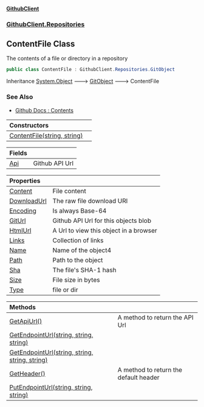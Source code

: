 #### [GithubClient](index 'index')
### [GithubClient.Repositories](GithubClient.Repositories 'GithubClient.Repositories')

## ContentFile Class

The contents of a file or directory in a repository

```csharp
public class ContentFile : GithubClient.Repositories.GitObject
```

Inheritance [System.Object](https://docs.microsoft.com/en-us/dotnet/api/System.Object 'System.Object') &#129106; [GitObject](GithubClient.Repositories.GitObject 'GithubClient.Repositories.GitObject') &#129106; ContentFile

### See Also
- [Github Docs : Contents](https://docs.github.com/en/rest/repos/contents 'https://docs.github.com/en/rest/repos/contents')

| Constructors | |
| :--- | :--- |
| [ContentFile(string, string)](GithubClient.Repositories.ContentFile.ContentFile(string,string) 'GithubClient.Repositories.ContentFile.ContentFile(string, string)') | |

| Fields | |
| :--- | :--- |
| [Api](GithubClient.Repositories.ContentFile.Api 'GithubClient.Repositories.ContentFile.Api') | Github API Url |

| Properties | |
| :--- | :--- |
| [Content](GithubClient.Repositories.ContentFile.Content 'GithubClient.Repositories.ContentFile.Content') | File content |
| [DownloadUrl](GithubClient.Repositories.ContentFile.DownloadUrl 'GithubClient.Repositories.ContentFile.DownloadUrl') | The raw file download URl |
| [Encoding](GithubClient.Repositories.ContentFile.Encoding 'GithubClient.Repositories.ContentFile.Encoding') | Is always Base-64 |
| [GitUrl](GithubClient.Repositories.ContentFile.GitUrl 'GithubClient.Repositories.ContentFile.GitUrl') | Github API Url for this objects blob |
| [HtmlUrl](GithubClient.Repositories.ContentFile.HtmlUrl 'GithubClient.Repositories.ContentFile.HtmlUrl') | A Url to view this object in a browser |
| [Links](GithubClient.Repositories.ContentFile.Links 'GithubClient.Repositories.ContentFile.Links') | Collection of links |
| [Name](GithubClient.Repositories.ContentFile.Name 'GithubClient.Repositories.ContentFile.Name') | Name of the object4 |
| [Path](GithubClient.Repositories.ContentFile.Path 'GithubClient.Repositories.ContentFile.Path') | Path to the object |
| [Sha](GithubClient.Repositories.ContentFile.Sha 'GithubClient.Repositories.ContentFile.Sha') | The file's SHA-1 hash |
| [Size](GithubClient.Repositories.ContentFile.Size 'GithubClient.Repositories.ContentFile.Size') | File size in bytes |
| [Type](GithubClient.Repositories.ContentFile.Type 'GithubClient.Repositories.ContentFile.Type') | file or dir |

| Methods | |
| :--- | :--- |
| [GetApiUrl()](GithubClient.Repositories.ContentFile.GetApiUrl() 'GithubClient.Repositories.ContentFile.GetApiUrl()') | A method to return the API Url |
| [GetEndpointUrl(string, string, string)](GithubClient.Repositories.ContentFile.GetEndpointUrl(string,string,string) 'GithubClient.Repositories.ContentFile.GetEndpointUrl(string, string, string)') | |
| [GetEndpointUrl(string, string, string, string)](GithubClient.Repositories.ContentFile.GetEndpointUrl(string,string,string,string) 'GithubClient.Repositories.ContentFile.GetEndpointUrl(string, string, string, string)') | |
| [GetHeader()](GithubClient.Repositories.ContentFile.GetHeader() 'GithubClient.Repositories.ContentFile.GetHeader()') | A method to return the default header |
| [PutEndpointUrl(string, string, string)](GithubClient.Repositories.ContentFile.PutEndpointUrl(string,string,string) 'GithubClient.Repositories.ContentFile.PutEndpointUrl(string, string, string)') | |
